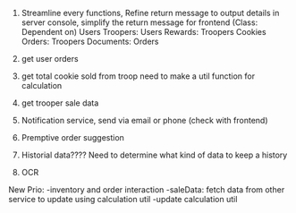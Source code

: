 1. Streamline every functions, Refine return message to output details in server console, simplify the return message for frontend (Class: Dependent on)
    Users
    Troopers: Users
    Rewards: Troopers
    Cookies
    Orders: Troopers
    Documents: Orders

2. get user orders

3. get total cookie sold from troop
    need to make a util function for calculation

4. get trooper sale data

5. Notification service, send via email or phone (check with frontend)

6. Premptive order suggestion 

7. Historial data???? Need to determine what kind of data to keep a history

8. OCR



New Prio:
    -inventory and order interaction
    -saleData: fetch data from other service to update using calculation util
    -update calculation util 

